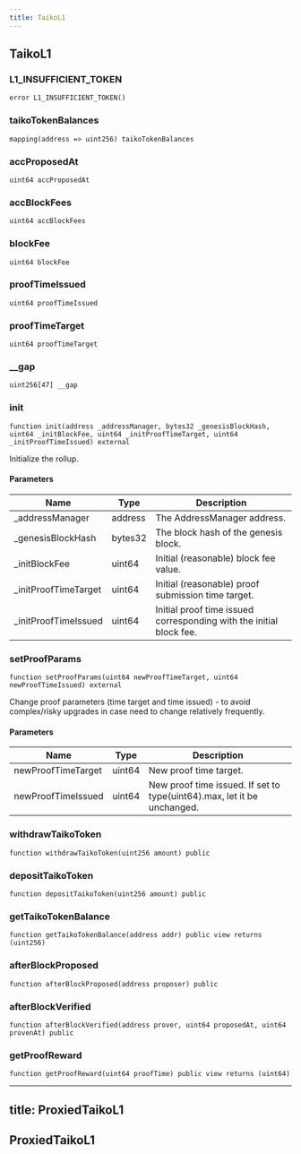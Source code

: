 ```yaml
---
title: TaikoL1
---
```


## TaikoL1

### L1_INSUFFICIENT_TOKEN

```solidity
error L1_INSUFFICIENT_TOKEN()
```

### taikoTokenBalances

```solidity
mapping(address => uint256) taikoTokenBalances
```

### accProposedAt

```solidity
uint64 accProposedAt
```

### accBlockFees

```solidity
uint64 accBlockFees
```

### blockFee

```solidity
uint64 blockFee
```

### proofTimeIssued

```solidity
uint64 proofTimeIssued
```

### proofTimeTarget

```solidity
uint64 proofTimeTarget
```

### \_\_gap

```solidity
uint256[47] __gap
```

### init

```solidity
function init(address _addressManager, bytes32 _genesisBlockHash, uint64 _initBlockFee, uint64 _initProofTimeTarget, uint64 _initProofTimeIssued) external
```

Initialize the rollup.

#### Parameters

| Name                  | Type    | Description                                                         |
| --------------------- | ------- | ------------------------------------------------------------------- |
| \_addressManager      | address | The AddressManager address.                                         |
| \_genesisBlockHash    | bytes32 | The block hash of the genesis block.                                |
| \_initBlockFee        | uint64  | Initial (reasonable) block fee value.                               |
| \_initProofTimeTarget | uint64  | Initial (reasonable) proof submission time target.                  |
| \_initProofTimeIssued | uint64  | Initial proof time issued corresponding with the initial block fee. |

### setProofParams

```solidity
function setProofParams(uint64 newProofTimeTarget, uint64 newProofTimeIssued) external
```

Change proof parameters (time target and time issued) - to avoid complex/risky upgrades in case need to change relatively frequently.

#### Parameters

| Name               | Type   | Description                                                             |
| ------------------ | ------ | ----------------------------------------------------------------------- |
| newProofTimeTarget | uint64 | New proof time target.                                                  |
| newProofTimeIssued | uint64 | New proof time issued. If set to type(uint64).max, let it be unchanged. |

### withdrawTaikoToken

```solidity
function withdrawTaikoToken(uint256 amount) public
```

### depositTaikoToken

```solidity
function depositTaikoToken(uint256 amount) public
```

### getTaikoTokenBalance

```solidity
function getTaikoTokenBalance(address addr) public view returns (uint256)
```

### afterBlockProposed

```solidity
function afterBlockProposed(address proposer) public
```

### afterBlockVerified

```solidity
function afterBlockVerified(address prover, uint64 proposedAt, uint64 provenAt) public
```

### getProofReward

```solidity
function getProofReward(uint64 proofTime) public view returns (uint64)
```

---

## title: ProxiedTaikoL1

## ProxiedTaikoL1
